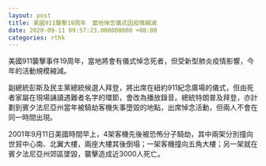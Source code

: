 ```yaml
---
layout: post
title: 美國911襲擊19周年　當地悼念儀式因疫情縮減
date: 2020-09-11 09:57:23.000000000 +08:00
categories: rthk
---
```


美國911襲擊事件19周年，當地將會有儀式悼念死者，但受新型肺炎疫情影響，今年的活動規模縮減。

副總統彭斯及民主黨總統候選人拜登，將出席在紐約911紀念廣場的儀式，但由死者家屬在現場誦讀遇難者名字的環節，會改為播放錄音。總統特朗普及拜登，亦計劃到賓夕法尼亞州當年被騎劫客機失事墮毀的地點，出席悼念活動，但兩人不會在同一時間出現。 

2001年9月11日美國時間早上，4架客機先後被恐怖分子騎劫，其中兩架分別撞向世貿中心南、北翼大樓，兩座大樓其後倒塌；一架客機撞向五角大樓；另一架就在賓夕法尼亞州郊區墜毀，襲擊造成近3000人死亡。
